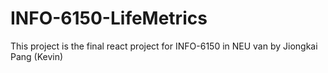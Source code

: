# INFO-6150-LifeMetrics
This project is the final react project for INFO-6150 in NEU van by Jiongkai Pang (Kevin)

